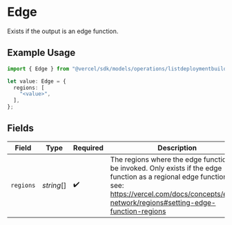 # Edge

Exists if the output is an edge function.

## Example Usage

```typescript
import { Edge } from "@vercel/sdk/models/operations/listdeploymentbuilds.js";

let value: Edge = {
  regions: [
    "<value>",
  ],
};
```

## Fields

| Field                                                                                                                                                                                                       | Type                                                                                                                                                                                                        | Required                                                                                                                                                                                                    | Description                                                                                                                                                                                                 |
| ----------------------------------------------------------------------------------------------------------------------------------------------------------------------------------------------------------- | ----------------------------------------------------------------------------------------------------------------------------------------------------------------------------------------------------------- | ----------------------------------------------------------------------------------------------------------------------------------------------------------------------------------------------------------- | ----------------------------------------------------------------------------------------------------------------------------------------------------------------------------------------------------------- |
| `regions`                                                                                                                                                                                                   | *string*[]                                                                                                                                                                                                  | :heavy_check_mark:                                                                                                                                                                                          | The regions where the edge function will be invoked. Only exists if the edge function as a regional edge function, see: https://vercel.com/docs/concepts/edge-network/regions#setting-edge-function-regions |